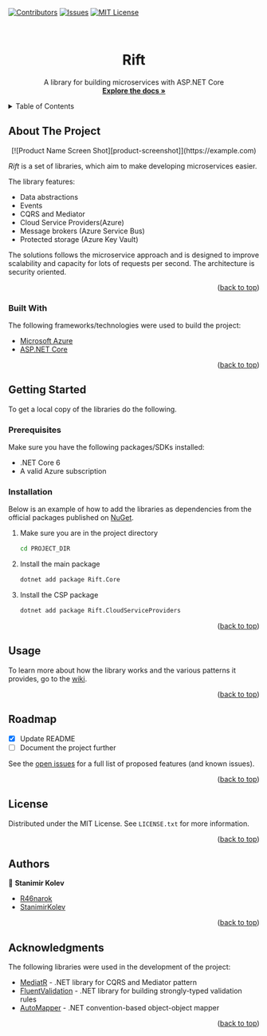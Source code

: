 
<div id="top"></div>

[![Contributors][contributors-shield]][contributors-url]
[![Issues][issues-shield]][issues-url]
[![MIT License][license-shield]][license-url]

<!-- PROJECT LOGO -->
<br />
<div align="center">
  <h1 align="center">Rift</h1>

  <p align="center">
    A library for building microservices with ASP.NET Core
    <br />
    <a href="https://github.com/R46narok/Rift/wiki"><strong>Explore the docs »</strong></a>
  </p>
</div>



<!-- TABLE OF CONTENTS -->
<details>
  <summary>Table of Contents</summary>
  <ol>
    <li>
      <a href="#about-the-project">About The Project</a>
      <ul>
        <li><a href="#built-with">Built With</a></li>
      </ul>
    </li>
    <li>
      <a href="#getting-started">Getting Started</a>
      <ul>
        <li><a href="#prerequisites">Prerequisites</a></li>
        <li><a href="#installation">Installation</a></li>
      </ul>
    </li>
    <li><a href="#usage">Usage</a></li>
    <li><a href="#roadmap">Roadmap</a></li>
    <li><a href="#license">License</a></li>
    <li><a href="#contact">Contact</a></li>
    <li><a href="#acknowledgments">Acknowledgments</a></li>
  </ol>
</details>



<!-- ABOUT THE PROJECT -->
## About The Project

<div align="center">
[![Product Name Screen Shot][product-screenshot]](https://example.com)
</div>

*Rift* is a set of libraries, which aim to make developing microservices easier.

The library features:
* Data abstractions
* Events
* CQRS and Mediator
* Cloud Service Providers(Azure)
* Message brokers (Azure Service Bus)
* Protected storage (Azure Key Vault)

The solutions follows the microservice approach and is designed to improve scalability and capacity for lots of requests per second. The architecture is security oriented.

<p align="right">(<a href="#top">back to top</a>)</p>



### Built With

The following frameworks/technologies were used to build the project:

* [Microsoft Azure](https://azure.microsoft.com/en-us/)
* [ASP.NET Core](https://dotnet.microsoft.com/en-us/apps/aspnet)
<p align="right">(<a href="#top">back to top</a>)</p>



<!-- GETTING STARTED -->
## Getting Started

To get a local copy of the libraries do the following.

### Prerequisites

Make sure you have the following packages/SDKs installed:
* .NET Core 6
* A valid Azure subscription

### Installation

Below is an example of how to add the libraries as dependencies from the official packages published on [NuGet](https://www.nuget.org/profiles/r46narok).

1. Make sure you are in the project directory
   ```sh
   cd PROJECT_DIR
   ```
2. Install the main package
   ```sh
   dotnet add package Rift.Core
   ```
3. Install the CSP package
   ```sh
   dotnet add package Rift.CloudServiceProviders
   ```

<p align="right">(<a href="#top">back to top</a>)</p>

<!-- USAGE EXAMPLES -->
## Usage

To learn more about how the library works and the various patterns it provides, go to the [wiki](https://github.com/R46narok/Rift/wiki).

<p align="right">(<a href="#top">back to top</a>)</p>


<!-- ROADMAP -->
## Roadmap

- [x] Update README
- [ ] Document the project further

See the [open issues](https://github.com/r46narok/rift/issues) for a full list of proposed features (and known issues).

<p align="right">(<a href="#top">back to top</a>)</p>

<!-- LICENSE -->
## License

Distributed under the MIT License. See `LICENSE.txt` for more information.

<p align="right">(<a href="#top">back to top</a>)</p>


<!-- CONTACT -->
## Authors

👤  **Stanimir Kolev**

-   [R46narok](https://github.com/R46narok)
-   [StanimirKolev](https://www.linkedin.com/in/stanimir-kolev-60984a227/)

<p align="right">(<a href="#top">back to top</a>)</p>

<!-- ACKNOWLEDGMENTS -->
## Acknowledgments

The following libraries were used in the development of the project:

* [MediatR](https://github.com/jbogard/MediatR) - .NET library for CQRS and Mediator pattern
* [FluentValidation](https://fluentvalidation.net/) - .NET library for building strongly-typed validation rules
* [AutoMapper](https://automapper.org/) - .NET convention-based object-object mapper

<p align="right">(<a href="#top">back to top</a>)</p>



<!-- MARKDOWN LINKS & IMAGES -->
<!-- https://www.markdownguide.org/basic-syntax/#reference-style-links -->
[contributors-shield]: https://img.shields.io/github/contributors/r46narok/rift.svg?style=for-the-badge
[contributors-url]: https://github.com/r46narok/rift/graphs/contributors
[forks-shield]: https://img.shields.io/github/forks/r46narok/rift.svg?style=for-the-badge
[forks-url]: https://github.com/r46narok/rift/network/members
[stars-shield]: https://img.shields.io/github/stars/r46narok/rift.svg?style=for-the-badge
[stars-url]: https://github.com/r46narok/rift/stargazers
[issues-shield]: https://img.shields.io/github/issues/r46narok/rift.svg?style=for-the-badge
[issues-url]: https://github.com/r46narok/rift/issues
[license-shield]: https://img.shields.io/github/license/r46narok/rift.svg?style=for-the-badge
[license-url]: https://github.com/r46narok/rift/blob/master/LICENSE.txt
[product-screenshot]: images/logo.png
